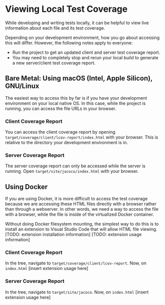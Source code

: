 # Viewing Local Test Coverage
While developing and writing tests locally, it can be helpful to view live information about each file and its test coverage.

Depending on your development environment, how you go about accessing this will differ. However, the following notes apply to everyone:
- Run the project to get an updated client and server test coverage report.
- You may need to completely stop and rerun your local build to generate a new server/client test coverage report.

## Bare Metal: Using macOS (Intel, Apple Silicon), GNU/Linux
The easiest way to access this by far is if you have your development environment on your local native OS. In this case, while the project is running, you can access the file URLs in your browser.

### Client Coverage Report
You can access the client coverage report by opening `target/coverage/client/lcov-report/index.html` with your browser. This is relative to the directory your development environment is in.

### Server Coverage Report
The server coverage report can only be accessed while the server is running. Open `target/site/jacoco/index.html` with your browser. 

## Using Docker
If you are using Docker, it is more difficult to access the test coverage because we are accessing these HTML files directly with a browser rather than through a webserver. In other words, we need a way to access the file with a browser, while the file is inside of the virtualized Docker container.

Without doing Docker filesystem mounting, the simplest way to do this is to install an extension to Visual Studio Code that will allow HTML file viewing.
[TODO: extension installation information]
[TODO: extension usage information]
### Client Coverage Report
In the tree, navigate to `target/coverage/client/lcov-report`. Now, on `index.html` [insert extension usage here]
### Server Coverage Report
In the tree, navigate to `target/site/jacoco`. Now, on `index.html` [insert extension usage here]
